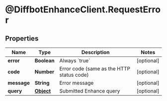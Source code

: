 # @DiffbotEnhanceClient.RequestError

## Properties

Name | Type | Description | Notes
------------ | ------------- | ------------- | -------------
**error** | **Boolean** | Always &#x60;true&#x60; | [optional] 
**code** | **Number** | Error code (same as the HTTP status code) | [optional] 
**message** | **String** | Error message | [optional] 
**query** | [**Object**](.md) | Submitted Enhance query | [optional] 


